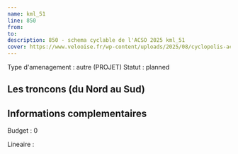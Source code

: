 ```yaml
---
name: kml_51 
line: 850
from: 
to:  
description: 850 - schema cyclable de l'ACSO 2025 kml_51 
cover: https://www.velooise.fr/wp-content/uploads/2025/08/cyclopolis-acso-850.jpg
---
```

Type d'amenagement : autre (PROJET)
Statut : planned
## Les troncons (du Nord au Sud)

## Informations complementaires

Budget  : 0 

Lineaire :

